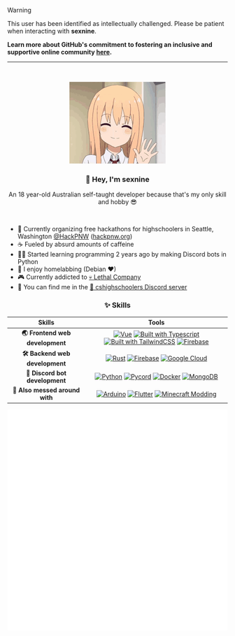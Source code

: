 > [!WARNING]  
> This user has been identified as intellectually challenged. Please be patient when interacting with **sexnine**.
>
>  **Learn more about GitHub's commitment to fostering an inclusive and supportive online community [here](https://learn-with.github.io/our-commitment-to-a-supportive-community).**

---

<br>

<div align="center">

![](wave.gif)

###  👋 Hey, I'm sexnine
An 18 year-old Australian self-taught developer because that's my only skill and hobby 😎

<br>
</div>

- 🐳 Currently organizing free hackathons for highschoolers in Seattle, Washington [@HackPNW](https://github.com/HackPNW) ([hackpnw.org](https://hackpnw.org/))
- ☕ Fueled by absurd amounts of caffeine
- 👨‍💻 Started learning programming 2 years ago by making Discord bots in Python
- 📡 I enjoy homelabbing (Debian ❤)
- 🎮 Currently addicted to [💀 Lethal Company](https://store.steampowered.com/app/1966720/Lethal_Company/)
- 👋 You can find me in the [🎒 cshighschoolers Discord server](https://discord.gg/rBQyAnYq7h)

<div align="center">

### ✨ Skills

| Skills | Tools |
|  :-:   |  :-:  |
| **🌏 Frontend web development** | [![Vue](https://img.shields.io/badge/-Vue-42b883?style=for-the-badge&logo=vue.js&logoColor=white)](https://vuejs.org/) [![Built with Typescript](https://img.shields.io/badge/-Typescript-2f74c0?style=for-the-badge&logo=typescript&logoColor=white)](https://www.typescriptlang.org/) [![Built with TailwindCSS](https://img.shields.io/badge/-Tailwind-38bdf8?style=for-the-badge&logo=tailwindcss&logoColor=white)](https://tailwindcss.com/) [![Firebase](https://img.shields.io/badge/-Firebase-ffa000?style=for-the-badge&logo=firebase&logoColor=white)](https://firebase.google.com/) |
| **🛠 Backend web development** | [![Rust](https://img.shields.io/badge/-Rust-ea4800?style=for-the-badge&logo=rust&logoColor=white)](https://www.rust-lang.org/) [![Firebase](https://img.shields.io/badge/-Firebase-ffa000?style=for-the-badge&logo=firebase&logoColor=white)](https://firebase.google.com/) [![Google Cloud](https://img.shields.io/badge/-Google%20Cloud-4285f4?style=for-the-badge&logo=google-cloud&logoColor=white)](https://cloud.google.com/) |
| **🤖 Discord bot development** | [![Python](https://img.shields.io/badge/-Python-14354C?style=for-the-badge&logo=python&logoColor=white)](https://www.python.org/) [![Pycord](https://img.shields.io/badge/-Pycord-5865f2?style=for-the-badge&logo=discord&logoColor=white)](https://github.com/Pycord-Development/pycord/) [![Docker](https://img.shields.io/badge/-Docker-white?style=for-the-badge&logo=docker)](https://www.docker.com/) [![MongoDB](https://img.shields.io/badge/-MongoDB-10aa50?style=for-the-badge&logo=mongodb&logoColor=white)](https://www.mongodb.com/) |
| **🔮 Also messed around with** | [![Arduino](https://img.shields.io/badge/-Arduino-00979d?style=for-the-badge&logo=arduino&logoColor=white)](https://www.arduino.cc/) [![Flutter](https://img.shields.io/badge/-Flutter-02569b?style=for-the-badge&logo=flutter&logoColor=white)](https://flutter.dev/) [![Minecraft Modding](https://img.shields.io/badge/-Minecraft%20Modding-62b47a?style=for-the-badge&logo=minecraft&logoColor=white)](https://www.spigotmc.org/wiki/spigot-plugin-development/) |


![Metrics](github-metrics.svg)


</div>
